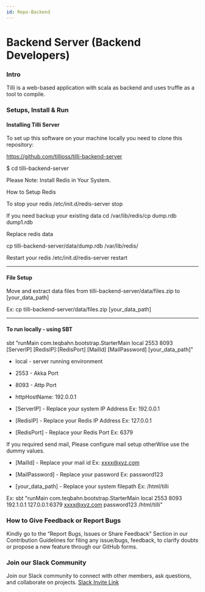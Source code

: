 ```yaml
---
id: Repo-Backend
---
```


# Backend Server (Backend Developers)

### Intro

Tilli is a web-based application with scala as backend and uses truffle as a tool to compile.

### Setups, Install & Run

#### Installing Tilli Server

To set up this software on your machine locally you need to clone this repository:

https://github.com/tillioss/tilli-backend-server

$ cd tilli-backend-server

Please Note: Install Redis in Your System.

How to Setup Redis

To stop your redis /etc/init.d/redis-server stop

If you need backup your existing data cd /var/lib/redis/cp dump.rdb dump1.rdb

Replace redis data

cp tilli-backend-server/data/dump.rdb /var/lib/redis/

Restart your redis /etc/init.d/redis-server restart

---

#### File Setup

Move and extract data files from tilli-backend-server/data/files.zip to [your_data_path]

Ex: cp tilli-backend-server/data/files.zip [your_data_path]

---

#### To run locally - using SBT

sbt "runMain com.teqbahn.bootstrap.StarterMain local 2553 8093 [ServerIP] [RedisIP]:[RedisPort] [MailId] [MailPassword] [your_data_path]"

- local - server running environment

- 2553 - Akka Port

- 8093 - Attp Port

- httpHostName: 192.0.0.1

- [ServerIP] - Replace your system IP Address Ex: 192.0.0.1

- [RedisIP] - Replace your Redis IP Address Ex: 127.0.0.1

- [RedisPort] - Replace your Redis Port Ex: 6379

If you required send mail, Please configure mail setup otherWise use the dummy values.

- [MailId] - Replace your mail id Ex: xxxx@xyz.com

- [MailPassword] - Replace your password Ex: password123

- [your_data_path] - Replace your system filepath Ex: /html/tilli

Ex: sbt "runMain com.teqbahn.bootstrap.StarterMain local 2553 8093 192.1.0.1 127.0.0.1:6379 xxxx@xyz.com password123 /html/tilli"

### How to Give Feedback or Report Bugs

Kindly go to the “Report Bugs, Issues or Share Feedback” Section in our Contribution Guidelines for filing any issue/bugs, feedback, to clarify doubts or propose a new feature through our GitHub forms.

### Join our Slack Community

Join our Slack community to connect with other members, ask questions, and collaborate on projects. [Slack Invite Link](https://tilliopensour-wyp9205.slack.com/join/shared_invite/zt-206f4f11s-HoII8Kob45f6WK3GPIIi6g#/shared-invite/email)
